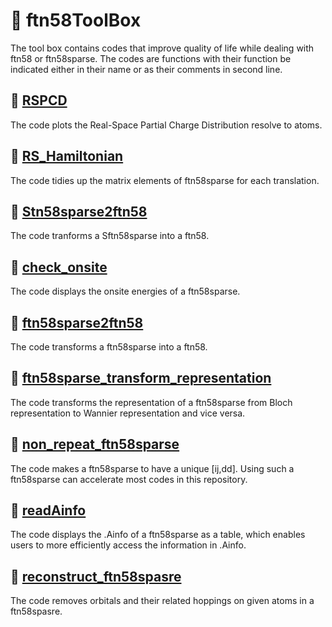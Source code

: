 # 🧭 ftn58ToolBox

The tool box contains codes that improve quality of life while dealing with ftn58 or ftn58sparse. The codes are functions with their function be indicated either in their name or as their comments in second line.

## 🚩 [RSPCD](./RSPCD)

The code plots the Real-Space Partial Charge Distribution resolve to atoms.

## 🚩 [RS_Hamiltonian](./RS_Hamiltonian.m)

The code tidies up the matrix elements of ftn58sparse for each translation.

## 🚩 [Stn58sparse2ftn58](./Sftn58sparse2ftn58.m)

The code tranforms a Sftn58sparse into a ftn58.

## 🚩 [check_onsite](./check_onsite.m)

The code displays the onsite energies of a ftn58sparse.

## 🚩 [ftn58sparse2ftn58](./ftn58sparse2ftn58.m)

The code transforms a ftn58sparse into a ftn58.

## 🚩 [ftn58sparse_transform_representation](./ftn58sparse_transform_representation.m)

The code transforms the representation of a ftn58sparse from Bloch representation to Wannier representation and vice versa.

## 🚩 [non_repeat_ftn58sparse](./non_repeat_ftn58sparse.m)

The code makes a ftn58sparse to have a unique [ij,dd]. Using such a ftn58sparse can accelerate most codes in this repository.

## 🚩 [readAinfo](./readAinfo.m)

The code displays the .Ainfo of a ftn58sparse as a table, which enables users to more efficiently access the information in .Ainfo.

## 🚩 [reconstruct_ftn58spasre](./reconstruct_ftn58sparse.m)

The code removes orbitals and their related hoppings on given atoms in a ftn58spasre.
